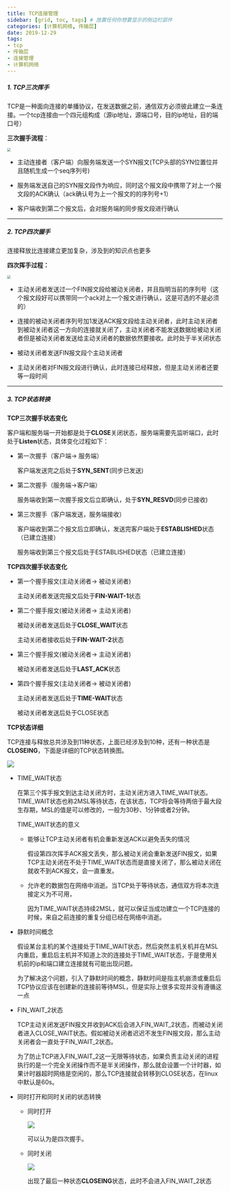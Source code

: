 ```yaml
---
title: TCP连接管理
sidebar: [grid, toc, tags] # 放置任何你想要显示的侧边栏部件
categories: [计算机网络, 传输层]
date: 2019-12-29
tags:
- tcp
- 传输层
- 连接管理
- 计算机网络
---
```


##### 1. TCP三次挥手

TCP是一种面向连接的单播协议，在发送数据之前，通信双方必须彼此建立一条连接。一个tcp连接由一个四元组构成（源ip地址，源端口号，目的ip地址，目的端口号）

**三次握手流程**：

<img src="https://severinblog-1257009269.cos.ap-guangzhou.myqcloud.com/TCP%E8%BF%9E%E6%8E%A5%E7%AE%A1%E7%90%86/iamge-20200131221035.png" style="zoom:50%;" />

- 主动连接者（客户端）向服务端发送一个SYN报文(TCP头部的SYN位置位并且随机生成一个seq序列号)

- 服务端发送自己的SYN报文段作为响应，同时这个报文段中携带了对上一个报文段的ACK确认（ack确认号为上一个报文的的序列号+1）

- 客户端收到第二个报文后，会对服务端的同步报文段进行确认

***

##### 2. TCP四次握手

连接释放比连接建立更加复杂，涉及到的知识点也更多

**四次挥手过程：**

<img src="https://severinblog-1257009269.cos.ap-guangzhou.myqcloud.com/TCP%E8%BF%9E%E6%8E%A5%E7%AE%A1%E7%90%86/image-20200131221721.png" style="zoom:50%;" />

- 主动关闭者发送过一个FIN报文段给被动关闭者，并且指明当前的序列号（这个报文段好可以携带同一个ack对上一个报文进行确认，这是可选的不是必须的）

- 连接的被动关闭者序列号加1发送ACK报文段给主动关闭者，此时主动关闭者到被动关闭者这一方向的连接就关闭了，主动关闭者不能发送数据给被动关闭者但是被动关闭者发送给主动关闭者的数据依然要接收。此时处于半关闭状态

- 被动关闭者发送FIN报文段个主动关闭者

- 主动关闭者对FIN报文段进行确认，此时连接已经释放，但是主动关闭者还要等一段时间

***

##### 3. TCP状态转换

**TCP三次握手状态变化**

客户端和服务端一开始都是处于**CLOSE**关闭状态，服务端需要先监听端口，此时处于**Listen**状态，具体变化过程如下：

- 第一次握手（客户端-> 服务端）

  客户端发送完之后处于**SYN_SENT**(同步已发送)

- 第二次握手（服务端->客户端）

  服务端收到第一次握手报文后立即确认，处于**SYN_RESVD**(同步已接收)

- 第三次握手（客户端发送，服务端接收）

  客户端收到第二个报文后立即确认，发送完客户端处于**ESTABLISHED**状态（已建立连接）

  服务端收到第三个报文后处于ESTABLISHED状态（已建立连接）

**TCP四次握手状态变化**

- 第一个握手报文(主动关闭者-> 被动关闭者)

  主动关闭者发送完报文后处于**FIN-WAIT-1**状态

- 第二个握手报文(被动关闭者-> 主动关闭者)

  被动关闭者发送后处于**CLOSE_WAIT**状态

  主动关闭者接收后处于**FIN-WAIT-2**状态

- 第三个握手报文(被动关闭者-> 主动关闭者)

  被动关闭者发送后处于**LAST_ACK**状态

- 第四个握手报文(主动关闭者-> 被动关闭者)

  主动关闭者发送后处于**TIME-WAIT**状态

  被动关闭者发送后处于CLOSE状态

**TCP状态详细**

TCP连接与释放总共涉及到11种状态，上面已经涉及到10种，还有一种状态是**CLOSEING**，下面是详细的TCP状态转换图。

<img src="https://severinblog-1257009269.cos.ap-guangzhou.myqcloud.com/TCP%E8%BF%9E%E6%8E%A5%E7%AE%A1%E7%90%86/image-20200131222704.png"  />

- TIME_WAIT状态

  在第三个挥手报文到达主动关闭方时，主动关闭方进入TIME_WAIT状态。TIME_WAIT状态也称2MSL等待状态，在该状态，TCP将会等待两倍于最大段生存期，MSL的值是可以修改的，一般为30秒、1分钟或者2分钟。

  TIME_WAIT状态的意义

  - 能够让TCP主动关闭者有机会重新发送ACK以避免丢失的情况

    假设第四次挥手ACK报文丢失，那么被动关闭会重新发送FIN报文，如果TCP主动关闭在不处于TIME_WAIT状态而是直接关闭了，那么被动关闭在就收不到ACK报文，会一直重发。

  - 允许老的数据包在网络中消逝。当TCP处于等待状态，通信双方将本次连接定义为不可用，		

    因为TIME_WAIT状态持续2MSL，就可以保证当成功建立一个TCP连接的时候，来自之前连接的重复分组已经在网络中消逝。

- 静默时间概念

  假设某台主机的某个连接处于TIME_WAIT状态，然后突然主机关机并在MSL内重启，重启后主机并不知道上次的连接处于TIME_WAIT状态，于是使用关机前的ip和端口建立连接就有可能出现问题。

  为了解决这个问题，引入了静默时间的概念，静默时间是指主机崩溃或重启后TCP协议应该在创建新的连接前等待MSL，但是实际上很多实现并没有遵循这一点

- FIN_WAIT_2状态

  TCP主动关闭发送FIN报文并收到ACK后会进入FIN_WAIT_2状态，而被动关闭者进入CLOSE_WAIT状态。假如被动关闭者迟迟不发生FIN报文段，那么主动关闭者会一直处于FIN_WAIT_2状态。

  为了防止TCP进入FIN_WAIT_2这一无限等待状态，如果负责主动关闭的进程执行的是一个完全关闭操作而不是半关闭操作，那么就会设置一个计时器，如果计时器超时网络是空闲的，那么TCP连接就会转移到CLOSE状态，在linux中默认是60s。

- 同时打开和同时关闭的状态转换

  - 同时打开

    ![](https://severinblog-1257009269.cos.ap-guangzhou.myqcloud.com/TCP%E8%BF%9E%E6%8E%A5%E7%AE%A1%E7%90%86/image-20200201111707.png)

    可以认为是四次握手。

  - 同时关闭

    ![](https://severinblog-1257009269.cos.ap-guangzhou.myqcloud.com/TCP%E8%BF%9E%E6%8E%A5%E7%AE%A1%E7%90%86/image-20200201111640.png)

    出现了最后一种状态**CLOSEING**状态，此时不会进入FIN_WAIT_2状态